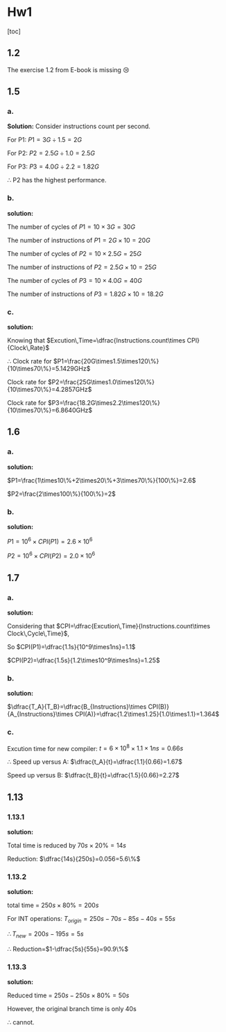 # Hw1

[toc]

## 1.2

The exercise 1.2 from E-book is missing :cry:

## 1.5

### a.

**Solution:** Consider instructions count per second.

For P1: $P1=3G\div 1.5=2G$

For P2: $P2=2.5G\div 1.0=2.5G$

For P3: $P3=4.0G\div2.2=1.82G$

$\therefore$ P2 has the highest performance.

### b.

**solution:**

The number of cycles of $P1=10\times 3G=30G$

The number of instructions of $P1=2G\times10=20G$

The number of cycles of $P2=10\times2.5G=25G$

The number of instructions of $P2=2.5G\times10=25G$

The number of cycles of $P3=10\times4.0G=40G$

The number of instructions of $P3=1.82G\times10=18.2G$

### c.

**solution:**

Knowing that $Excution\,Time=\dfrac{Instructions.count\times CPI}{Clock\,Rate}$

$\therefore$ Clock rate for $P1=\frac{20G\times1.5\times120\%}{10\times70\%}=5.1429GHz$

Clock rate for $P2=\frac{25G\times1.0\times120\%}{10\times70\%}=4.2857GHz$

Clock rate for $P3=\frac{18.2G\times2.2\times120\%}{10\times70\%}=6.8640GHz$

## 1.6

### a.

**solution:**

$P1=\frac{1\times10\%+2\times20\%+3\times70\%}{100\%}=2.6$

$P2=\frac{2\times100\%}{100\%}=2$

### b.

**solution:**

$P1=10^6\times CPI(P1)=2.6\times10^6$

$P2=10^6\times CPI(P2)=2.0\times10^6$

## 1.7

### a.

**solution:**

Considering that $CPI=\dfrac{Excution\,Time}{Instructions.count\times Clock\,Cycle\,Time}$,

So $CPI(P1)=\dfrac{1.1s}{10^9\times1ns}=1.1$

$CPI(P2)=\dfrac{1.5s}{1.2\times10^9\times1ns}=1.25$

### b.

**solution:**

$\dfrac{T_A}{T_B}=\dfrac{B_{Instructions}\times CPI(B)}{A_{Instructions}\times CPI(A)}=\dfrac{1.2\times1.25}{1.0\times1.1}=1.364$

### c.

Excution time for new compiler: $t=6\times10^8\times1.1\times1ns=0.66s$

$\therefore$ Speed up versus A: $\dfrac{t_A}{t}=\dfrac{1.1}{0.66}=1.67$

Speed up versus B: $\dfrac{t_B}{t}=\dfrac{1.5}{0.66}=2.27$

## 1.13

### 1.13.1

**solution:**

Total time is reduced by $70s\times20\%=14s$

Reduction: $\dfrac{14s}{250s}=0.056=5.6\%$

### 1.13.2

**solution:**

total time = $250s\times80\%=200s$

For INT operations: $T_{origin}=250s-70s-85s-40s=55s$

$\therefore T_{new}=200s-195s=5s$

$\therefore$ Reduction=$1-\dfrac{5s}{55s}=90.9\%$

### 1.13.3

**solution:**

Reduced time = $250s-250s\times80\%=50s$

However, the original branch time is only 40s

$\therefore$ cannot.